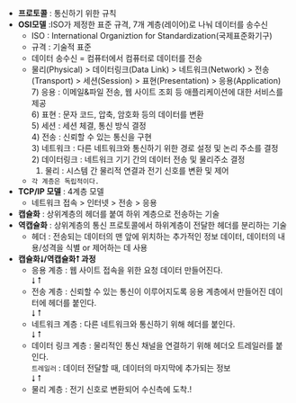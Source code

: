 
- **프로토콜** : 통신하기 위한 규칙  
- **OSI모델** :ISO가 제정한 표준 규격, 7개 계층(레이어)로 나눠 데이터를 송수신  
  - ISO : International Organiztion for Standardization(국제표준화기구)    
  - 규격 : 기술적 표준  
  - 데이터 송수신 = 컴퓨터에서 컴퓨터로 데이터를 전송  
  - 물리(Physical) > 데이터링크(Data Link) > 네트워크(Network) > 전송(Transport) > 세션(Session) > 표현(Presentation) > 응용(Application)  
    7) 응용 : 이메일&파일 전송, 웹 사이트 조회 등 애플리케이션에 대한 서비스를 제공  
    6) 표현 : 문자 코드, 압축, 암호화 등의 데이터를 변환  
    5) 세션 : 세션 체결, 통신 방식 결정  
    4) 전송 : 신뢰할 수 있는 통신을 구현  
    3) 네트워크 : 다른 네트워크와 통신하기 위한 경로 설정 및 논리 주소를 결정  
    2) 데이터링크 : 네트워크 기기 간의 데이터 전송 및 물리주소 결정  
    1) 물리 : 시스템 간 물리적 연결과 전기 신호를 변환 및 제어  
  - `각 계층은 독립적이다.`  
- **TCP/IP 모델** : 4계층 모델  
  - 네트워크 접속 > 인터넷 > 전송 > 응용  
- **캡슐화** : 상위계층의 헤더를 붙여 하위 계층으로 전송하는 기술
- **역캡슐화** : 상위계층의 통신 프로토콜에서 하위계층이 전달한 헤더를 분리하는 기술
  - 헤더 : 전송되는 데이터의 맨 앞에 위치하는 추가적인 정보 데이터, 데이터의 내용/성격을 식별 or 제어하는 데 사용
- **캡슐화⭣/역캡슐화⭡ 과정**  
  - 응용 계층 : 웹 사이트 접속을 위한 요청 데이터 만들어진다.  
        ⭣  ⭡  
  - 전송 계층 : 신뢰할 수 있는 통신이 이루어지도록 응용 계층에서 만들어진 데이터에 헤더를 붙인다.  
        ⭣  ⭡  
  - 네트워크 계층 : 다른 네트워크와 통신하기 위해 헤더를 붙인다.  
        ⭣  ⭡  
  - 데이터 링크 계층 : 물리적인 통신 채널을 연결하기 위해 헤더오 트레일러를 붙인다.  
    `트레일러` : 데이터 전달할 때, 데이터의 마지막에 추가되는 정보  
        ⭣  ⭡  
  - 물리 계층 : 전기 신호로 변환되어 수신측에 도착.!    
